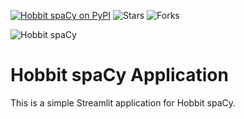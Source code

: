 [![Hobbit spaCy on PyPI](https://img.shields.io/pypi/v/en-hobbit.svg)](https://pypi.org/project/en-hobbit/)
![Stars](https://img.shields.io/github/stars/wjbmattingly/hobbit-spacy.svg?style=social)
![Forks](https://img.shields.io/github/forks/wjbmattingly/hobbit-spacy.svg?style=social)

![Hobbit spaCy](images/hobbitspacy.png)

# Hobbit spaCy Application

This is a simple Streamlit application for Hobbit spaCy.